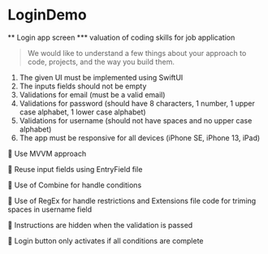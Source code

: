 # LoginDemo
** Login app screen
*** valuation of coding skills for job application

> We would like to understand a few things about your approach to code, projects, and the way you build them.

1. The given UI must be implemented using SwiftUI
2. The inputs fields should not be empty
3. Validations for email (must be a valid email)
4. Validations for password (should have 8 characters, 1 number, 1 upper case alphabet, 1 lower case alphabet)
5. Validations for username (should not have spaces and no upper case alphabet)
6. The app must be responsive for all devices (iPhone SE, iPhone 13, iPad)

📌 Use MVVM approach

📌 Reuse input fields using EntryField file

📌 Use of Combine for handle conditions

📌 Use of RegEx for handle restrictions and Extensions file code for triming spaces in username field

📌 Instructions are hidden when the validation is passed

📌 Login button only activates if all conditions are complete
